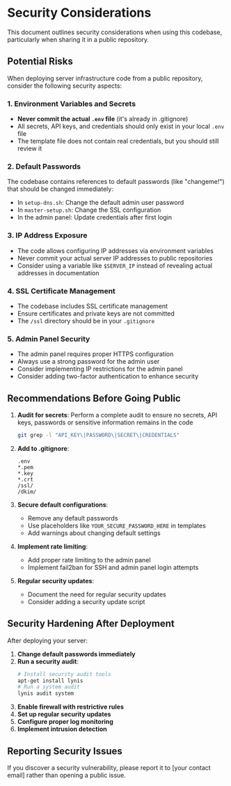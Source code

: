 # Security Considerations

This document outlines security considerations when using this codebase, particularly when sharing it in a public repository.

## Potential Risks

When deploying server infrastructure code from a public repository, consider the following security aspects:

### 1. Environment Variables and Secrets

- **Never commit the actual `.env` file** (it's already in .gitignore)
- All secrets, API keys, and credentials should only exist in your local `.env` file
- The template file does not contain real credentials, but you should still review it

### 2. Default Passwords

The codebase contains references to default passwords (like "changeme!") that should be changed immediately:

- In `setup-dns.sh`: Change the default admin user password
- In `master-setup.sh`: Change the SSL configuration 
- In the admin panel: Update credentials after first login

### 3. IP Address Exposure

- The code allows configuring IP addresses via environment variables
- Never commit your actual server IP addresses to public repositories
- Consider using a variable like `$SERVER_IP` instead of revealing actual addresses in documentation

### 4. SSL Certificate Management

- The codebase includes SSL certificate management
- Ensure certificates and private keys are not committed
- The `/ssl` directory should be in your `.gitignore`

### 5. Admin Panel Security

- The admin panel requires proper HTTPS configuration 
- Always use a strong password for the admin user
- Consider implementing IP restrictions for the admin panel
- Consider adding two-factor authentication to enhance security

## Recommendations Before Going Public

1. **Audit for secrets**: Perform a complete audit to ensure no secrets, API keys, passwords or sensitive information remains in the code
   ```bash
   git grep -l "API_KEY\|PASSWORD\|SECRET\|CREDENTIALS"
   ```

2. **Add to .gitignore**:
   ```
   .env
   *.pem
   *.key
   *.crt
   /ssl/
   /dkim/
   ```

3. **Secure default configurations**:
   - Remove any default passwords
   - Use placeholders like `YOUR_SECURE_PASSWORD_HERE` in templates
   - Add warnings about changing default settings

4. **Implement rate limiting**:
   - Add proper rate limiting to the admin panel
   - Implement fail2ban for SSH and admin panel login attempts

5. **Regular security updates**:
   - Document the need for regular security updates
   - Consider adding a security update script

## Security Hardening After Deployment

After deploying your server:

1. **Change default passwords immediately**
2. **Run a security audit**:
   ```bash
   # Install security audit tools
   apt-get install lynis
   # Run a system audit
   lynis audit system
   ```
3. **Enable firewall with restrictive rules**
4. **Set up regular security updates**
5. **Configure proper log monitoring**
6. **Implement intrusion detection**

## Reporting Security Issues

If you discover a security vulnerability, please report it to [your contact email] rather than opening a public issue.
